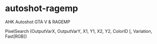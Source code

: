# autoshot-ragemp
AHK Autoshot GTA V &amp; RAGEMP

PixelSearch (OutputVarX, OutputVarY, X1, Y1, X2, Y2, ColorID [, Variation, Fast|RGB])

